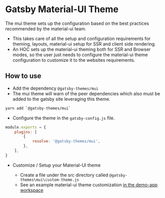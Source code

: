 # Gatsby Material-UI Theme

The mui theme sets up the configuration based on the best practices recommended by the material-ui team.

- This takes care of all the setup and configuration requirements for theming, layouts, material-ui setup for SSR and client side rendering.
- An HOC sets up the material-ui theming both for SSR and Browser modes, so the user just needs to configure the material-ui theme configuration to customize it to the websites requirements.

## How to use

- Add the dependency `@gatsby-themes/mui`
- The mui theme will warn of the peer dependencies which also must be added to the gatsby site leveraging this theme.

```bash
yarn add `@gatsby-themes/mui`
```

- Configure the theme in the `gatsby-config.js` file.

```javascript
module.exports = {
	plugins: [
		{
			resolve: '@gatsby-themes/mui',
		},
	],
}
```

- Customize / Setup your Material-UI theme

	- Create a file under the src directory called `@gatsby-themes\mui\custom-theme.js`
	- See an example material-ui theme customization [in the demo-app workspace](https://github.com/ERS-HCL/gatsby-atomic-themes/blob/master/packages/demo-app/src/%40gatsby-themes/mui/custom-theme.js)
